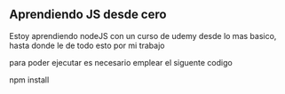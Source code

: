 ## Aprendiendo JS desde cero ##


Estoy aprendiendo nodeJS con un curso de udemy desde lo mas basico, hasta donde le de todo esto por mi trabajo

para poder ejecutar es necesario emplear el siguente codigo

npm install